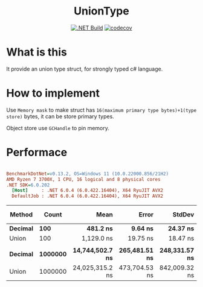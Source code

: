 <center><h1>UnionType</h1></center>
<center>

[![.NET Build](https://github.com/Cricle/UnionType/actions/workflows/dotnet.yml/badge.svg)](https://github.com/Cricle/UnionType/actions/workflows/dotnet.yml)
[![codecov](https://codecov.io/gh/Cricle/UnionType/branch/main/graph/badge.svg?token=kIuE6hSsO3)](https://codecov.io/gh/Cricle/UnionType)

</center>

# What is this

It provide an union type struct, for strongly typed c# language.

# How to implement

Use `Memory mask` to make struct has `16(maximum primary type bytes)+1(type store)` bytes, it can be store primary types.

Object store use `GCHandle` to pin memory. 

# Performace

``` ini

BenchmarkDotNet=v0.13.2, OS=Windows 11 (10.0.22000.856/21H2)
AMD Ryzen 7 3700X, 1 CPU, 16 logical and 8 physical cores
.NET SDK=6.0.202
  [Host]     : .NET 6.0.4 (6.0.422.16404), X64 RyuJIT AVX2
  DefaultJob : .NET 6.0.4 (6.0.422.16404), X64 RyuJIT AVX2


```
|  Method |   Count |            Mean |         Error |        StdDev | Ratio | RatioSD |      Gen0 |      Gen1 |      Gen2 |   Allocated | Alloc Ratio |
|-------- |-------- |----------------:|--------------:|--------------:|------:|--------:|----------:|----------:|----------:|------------:|------------:|
| **Decimal** |     **100** |        **481.2 ns** |       **9.64 ns** |      **24.37 ns** |  **1.00** |    **0.00** |    **0.5026** |    **0.0048** |         **-** |     **4.11 KB** |        **1.00** |
|   Union |     100 |      1,129.0 ns |      19.75 ns |      18.47 ns |  2.31 |    0.13 |    0.5322 |    0.0038 |         - |     4.36 KB |        1.06 |
|         |         |                 |               |               |       |         |           |           |           |             |             |
| **Decimal** | **1000000** | **14,744,502.7 ns** | **265,481.51 ns** | **248,331.57 ns** |  **1.00** |    **0.00** | **1484.3750** | **1484.3750** | **1484.3750** |  **32768.9 KB** |        **1.00** |
|   Union | 1000000 | 24,025,315.2 ns | 473,704.53 ns | 842,009.32 ns |  1.62 |    0.06 | 1968.7500 | 1968.7500 | 1968.7500 | 34817.05 KB |        1.06 |
